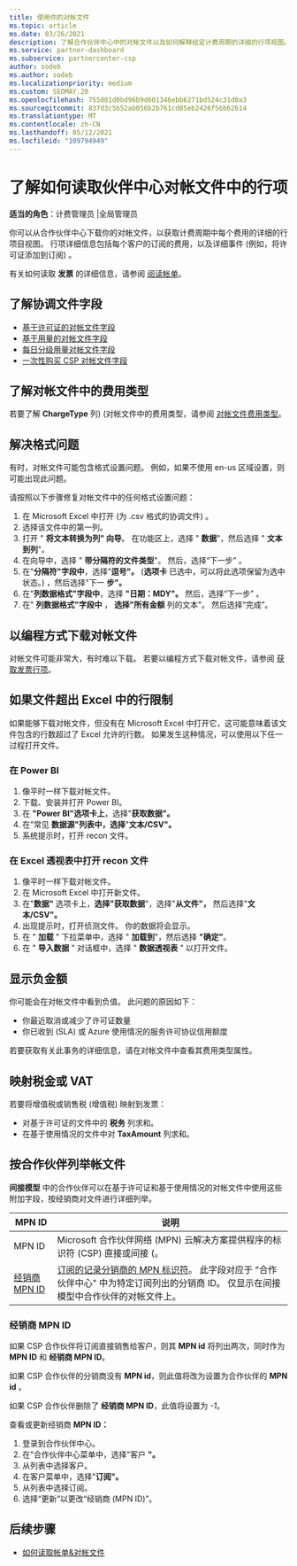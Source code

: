 ```yaml
---
title: 使用你的对帐文件
ms.topic: article
ms.date: 03/26/2021
description: 了解合作伙伴中心中的对帐文件以及如何解释给定计费周期的详细的行项视图。
ms.service: partner-dashboard
ms.subservice: partnercenter-csp
author: sodeb
ms.author: sodeb
ms.localizationpriority: medium
ms.custom: SEOMAY.20
ms.openlocfilehash: 755881d0bd96b9d601346ebb6271bd524c31d0a3
ms.sourcegitcommit: 837d3c5b52ab056b2b761cd85eb2426f56b62614
ms.translationtype: MT
ms.contentlocale: zh-CN
ms.lasthandoff: 05/12/2021
ms.locfileid: "109794949"
---
```

# <a name="learn-how-to-read-the-line-items-in-your-partner-center-reconciliation-files"></a>了解如何读取伙伴中心对帐文件中的行项

**适当的角色**：计费管理员 |全局管理员

你可以从合作伙伴中心下载你的对帐文件，以获取计费周期中每个费用的详细的行项目视图。 行项详细信息包括每个客户的订阅的费用，以及详细事件 (例如，将许可证添加到订阅) 。

有关如何读取 **发票** 的详细信息，请参阅 [阅读帐单](read-your-bill.md)。

## <a name="understand-reconciliation-file-fields"></a>了解协调文件字段

- [基于许可证的对帐文件字段](license-based-recon-files.md)
- [基于用量的对帐文件字段](usage-based-recon-files.md)
- [每日分级用量对帐文件字段](daily-rated-usage-recon-files.md)
- [一次性购买 CSP 对帐文件字段](modern-invoice-reconciliation-file.md)

## <a name="understand-charge-types-in-reconciliation-files"></a>了解对帐文件中的费用类型

若要了解 **ChargeType** 列)  (对帐文件中的费用类型，请参阅 [对帐文件费用类型](recon-file-charge-types.md)。

## <a name="fix-formatting-issues"></a>解决格式问题

有时，对帐文件可能包含格式设置问题。 例如，如果不使用 en-us 区域设置，则可能出现此问题。

请按照以下步骤修复对帐文件中的任何格式设置问题：

1. 在 Microsoft Excel 中打开 (为 .csv 格式的协调文件) 。
2. 选择该文件中的第一列。
3. 打开 " **将文本转换为列" 向导**。 在功能区上，选择 " **数据**"，然后选择 " **文本到列**"。
4. 在向导中，选择 " **带分隔符的文件类型**"。 然后，选择“下一步”  。
5. 在"**分隔符"字段中**，选择"**逗号"。**  (**选项卡** 已选中，可以将此选项保留为选中状态。) ，然后选择"下一 **步"。**
6. 在"**列数据格式"字段中**，选择 **"日期：MDY"。** 然后，选择“下一步”  。
7. 在" **列数据格式"字段中** ， **选择"所有金额** 列的文本"。 然后选择“完成”。

## <a name="download-reconciliation-files-programmatically"></a>以编程方式下载对帐文件

对帐文件可能非常大，有时难以下载。 若要以编程方式下载对帐文件，请参阅 [获取发票行项](/partner-center/develop/get-invoiceline-items)。

## <a name="if-your-file-exceeds-the-row-limit-in-excel"></a>如果文件超出 Excel 中的行限制

如果能够下载对帐文件，但没有在 Microsoft Excel 中打开它，这可能意味着该文件包含的行数超过了 Excel 允许的行数。 如果发生这种情况，可以使用以下任一过程打开文件。

### <a name="open-a-recon-file-in-power-bi"></a>在 Power BI

1. 像平时一样下载对帐文件。
2. 下载、安装并打开 Power BI。
3. 在 **"Power BI"选项卡上**，选择"**获取数据"。**
4. 在"常见 **数据源"列表中，选择**"**文本/CSV"。**
5. 系统提示时，打开 recon 文件。

### <a name="open-a-recon-file-in-an-excel-pivot-table"></a>在 Excel 透视表中打开 recon 文件

1. 像平时一样下载对帐文件。
2. 在 Microsoft Excel 中打开新文件。
3. 在"**数据"** 选项卡上，**选择"获取数据**"，选择"**从文件"，** 然后选择"**文本/CSV"。**
4. 出现提示时，打开侦测文件。 你的数据将会显示。
5. 在 " **加载** " 下拉菜单中，选择 " **加载到**"，然后选择 **"确定"**。
6. 在 " **导入数据** " 对话框中，选择 " **数据透视表** " 以打开文件。

## <a name="negative-amount-displayed"></a>显示负金额

你可能会在对帐文件中看到负值。 此问题的原因如下：

- 你最近取消或减少了许可证数量
- 你已收到 (SLA) 或 Azure 使用情况的服务许可协议信用额度

若要获取有关此事务的详细信息，请在对帐文件中查看其费用类型属性。

## <a name="map-taxes-or-vat"></a>映射税金或 VAT

若要将增值税或销售税 (增值税) 映射到发票：

- 对基于许可证的文件中的 **税务** 列求和。
- 在基于使用情况的文件中对 **TaxAmount** 列求和。

## <a name="itemize-reconciliation-files-by-partner"></a>按合作伙伴列举帐文件

**间接模型** 中的合作伙伴可以在基于许可证和基于使用情况的对帐文件中使用这些附加字段，按经销商对文件进行详细列举。

| MPN ID | 说明 |
| ------ | ----------- |
| MPN ID | Microsoft 合作伙伴网络 (MPN) 云解决方案提供程序的标识符 (CSP) 直接或间接 (。 |
| [经销商 MPN ID](#reseller-mpn-id) | [订阅的记录分销商的 MPN 标识符](#reseller-mpn-id)。 此字段对应于 "合作伙伴中心" 中为特定订阅列出的分销商 ID。 仅显示在间接模型中合作伙伴的对帐文件上。 |

### <a name="reseller-mpn-id"></a>经销商 MPN ID

如果 CSP 合作伙伴将订阅直接销售给客户，则其 **MPN id** 将列出两次，同时作为 **MPN ID** 和 **经销商 MPN ID**。

如果 CSP 合作伙伴的分销商没有 **MPN id**，则此值将改为设置为合作伙伴的 **MPN id** 。

如果 CSP 合作伙伴删除了 **经销商 MPN ID**，此值将设置为 *-1*。

查看或更新经销商 **MPN ID：**

1. 登录到合作伙伴中心。
2. 在"合作伙伴中心菜单中，选择"客户 **"。**
3. 从列表中选择客户。
4. 在客户菜单中，选择"**订阅"。**
5. 从列表中选择订阅。
6. 选择“更新”以更改“经销商 (MPN ID)”。

## <a name="next-steps"></a>后续步骤

- [如何读取帐单&对帐文件](read-your-bill.md) 